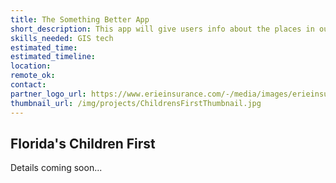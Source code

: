 ```yaml
---
title: The Something Better App
short_description: This app will give users info about the places in our communities where our foster children live so that the policy makers can consider the fundamental question of whether the State is providing “Something Better” to the children it removes.
skills_needed: GIS tech
estimated_time:
estimated_timeline:
location:
remote_ok:
contact:
partner_logo_url: https://www.erieinsurance.com/-/media/images/erieinsurance/pagebanners/blog/articlephotos/2014/474960219_kidsplayingoutsidee1401800407482.jpg
thumbnail_url: /img/projects/ChildrensFirstThumbnail.jpg
---
```


## Florida's Children First

Details coming soon...
